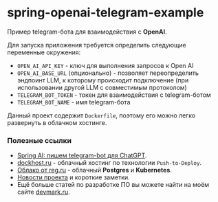 # spring-openai-telegram-example
Пример telegram-бота для взаимодействия с **OpenAI**.

Для запуска приложения требуется определить следующие переменные окружения:
- `OPEN_AI_API_KEY` - ключ для выполнения запросов к Open AI
- `OPEN_AI_BASE_URL` (опционально) - позволяет переопределить эндпоинт LLM, к которому происходит подключение (при использовании другой LLM с совместимым протоколом)
- `TELEGRAM_BOT_TOKEN` - токен для взаимодействия с telegram-ботом
- `TELEGRAM_BOT_NAME` - имя telegram-бота

Данный проект содержит `Dockerfile`, поэтому его можно легко развернуть в облачном хостинге.

### Полезные ссылки
* [Spring AI: пишем telegram-bot для ChatGPT](https://devmark.ru/article/spring-openai-telegram).
* [dockhost.ru](https://dockhost.ru/?utm_source=devmark&utm_medium=cpa&utm_campaign=devmark&p=z8i9gexg) - облачный хостинг по технологии `Push-to-Deploy`.
* [Облако от reg.ru](https://www.reg.ru/pro/?rlink=reflink-30492998) - облачный **Postgres** и **Kubernetes**.
* [Новости проекта](https://t.me/+RjrPWNUEwf8wZTMy) и короткие заметки.
* Ещё больше статей по разработке ПО вы можете найти на моём сайте [devmark.ru](https://devmark.ru/).
